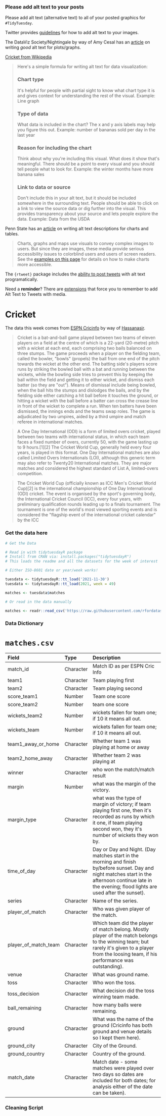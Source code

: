 ### Please add alt text to your posts

Please add alt text (alternative text) to all of your posted graphics for `#TidyTuesday`. 

Twitter provides [guidelines](https://help.twitter.com/en/using-twitter/picture-descriptions) for how to add alt text to your images.

The DataViz Society/Nightingale by way of Amy Cesal has an [article](https://medium.com/nightingale/writing-alt-text-for-data-visualization-2a218ef43f81) on writing _good_ alt text for plots/graphs.

[Cricket from Wikipedia](https://en.wikipedia.org/wiki/Cricket)

> Here's a simple formula for writing alt text for data visualization:
> ### Chart type
> It's helpful for people with partial sight to know what chart type it is and gives context for understanding the rest of the visual.
> Example: Line graph
> ### Type of data
> What data is included in the chart? The x and y axis labels may help you figure this out.
> Example: number of bananas sold per day in the last year
> ### Reason for including the chart
> Think about why you're including this visual. What does it show that's meaningful. There should be a point to every visual and you should tell people what to look for.
> Example: the winter months have more banana sales
> ### Link to data or source
> Don't include this in your alt text, but it should be included somewhere in the surrounding text. People should be able to click on a link to view the source data or dig further into the visual. This provides transparency about your source and lets people explore the data.
> Example: Data from the USDA

Penn State has an [article](https://accessibility.psu.edu/images/charts/) on writing alt text descriptions for charts and tables.

> Charts, graphs and maps use visuals to convey complex images to users. But since they are images, these media provide serious accessibility issues to colorblind users and users of screen readers. See the [examples on this page](https://accessibility.psu.edu/images/charts/) for details on how to make charts more accessible.

The `{rtweet}` package includes the [ability to post tweets](https://docs.ropensci.org/rtweet/reference/post_tweet.html) with alt text programatically.

Need a **reminder**? There are [extensions](https://chrome.google.com/webstore/detail/twitter-required-alt-text/fpjlpckbikddocimpfcgaldjghimjiik/related) that force you to remember to add Alt Text to Tweets with media.

# Cricket

The data this week comes from [ESPN Cricinfo](https://www.espncricinfo.com/) by way of [Hassanasir](https://github.com/hassannasir).

> Cricket is a bat-and-ball game played between two teams of eleven players on a field at the centre of which is a 22-yard (20-metre) pitch with a wicket at each end, each comprising two bails balanced on three stumps. The game proceeds when a player on the fielding team, called the bowler, "bowls" (propels) the ball from one end of the pitch towards the wicket at the other end. The batting side's players score runs by striking the bowled ball with a bat and running between the wickets, while the bowling side tries to prevent this by keeping the ball within the field and getting it to either wicket, and dismiss each batter (so they are "out"). Means of dismissal include being bowled, when the ball hits the stumps and dislodges the bails, and by the fielding side either catching a hit ball before it touches the ground, or hitting a wicket with the ball before a batter can cross the crease line in front of the wicket to complete a run. When ten batters have been dismissed, the innings ends and the teams swap roles. The game is adjudicated by two umpires, aided by a third umpire and match referee in international matches.

> A One Day International (ODI) is a form of limited overs cricket, played between two teams with international status, in which each team faces a fixed number of overs, currently 50, with the game lasting up to 9 hours.[1][2] The Cricket World Cup, generally held every four years, is played in this format. One Day International matches are also called Limited Overs Internationals (LOI), although this generic term may also refer to Twenty20 International matches. They are major matches and considered the highest standard of List A, limited-overs competition.

> The Cricket World Cup (officially known as ICC Men's Cricket World Cup)[2] is the international championship of One Day International (ODI) cricket. The event is organised by the sport's governing body, the International Cricket Council (ICC), every four years, with preliminary qualification rounds leading up to a finals tournament. The tournament is one of the world's most viewed sporting events and is considered the "flagship event of the international cricket calendar" by the ICC

### Get the data here

```r
# Get the Data

# Read in with tidytuesdayR package 
# Install from CRAN via: install.packages("tidytuesdayR")
# This loads the readme and all the datasets for the week of interest

# Either ISO-8601 date or year/week works!

tuesdata <- tidytuesdayR::tt_load('2021-11-30')
tuesdata <- tidytuesdayR::tt_load(2021, week = 49)

matches <- tuesdata$matches

# Or read in the data manually

matches <- readr::read_csv('https://raw.githubusercontent.com/rfordatascience/tidytuesday/main/data/2021/2021-11-30/matches.csv')

```
### Data Dictionary

# `matches.csv`

|Field                |Type      |Description                                                                                                                                                                                              |
|:--------------------|:---------|:--------------------------------------------------------------------------------------------------------------------------------------------------------------------------------------------------------|
|match_id             |Character |Match ID as per ESPN Cric Info                                                                                                                                                                           |
|team1                |Character |Team playing first                                                                                                                                                                                       |
|team2                |Character |Team playing second                                                                                                                                                                                      |
|score_team1          |Number    |Team one score                                                                                                                                                                                           |
|score_team2          |Number    |team one score                                                                                                                                                                                           |
|wickets_team2        |Number    |wickets fallen for team one; if 10 it means all out.                                                                                                                                                     |
|wickets_team         |Number    |wickets fallen for team one; if 10 it means all out.                                                                                                                                                     |
|team1_away_or_home   |Character |Whether team 1 was playing at home or away                                                                                                                                                               |
|team2_home_away      |Character |Whether team 2 was playing at                                                                                                                                                                            |
|winner               |Character |who won the match/match result                                                                                                                                                                           |
|margin               |Number    |what was the margin of the victory.                                                                                                                                                                      |
|margin_type          |Character |what was the type of margin of victory; if team playing first one, then it's recorded as runs by which it one, if team playing second won, they it's number of wickets they won by.                      |
|time_of_day          |Character |Day or Day and Night. (Day matches start in the morning and finish by/before sunset. Day and night matches start in the afternoon continue late in the evening; flood lights are used after the sunset). |
|series               |Character |Name of the series.                                                                                                                                                                                      |
|player_of_match      |Character |Who was given player of the match.                                                                                                                                                                       |
|player_of_match_team |Character |Which team did the player of match belong. Mostly player of the match belongs to the winning team; but rarely it's given to a player from the loosing team, if his performance was outstanding).         |
|venue                |Character |What was ground name.                                                                                                                                                                                    |
|toss                 |Character |Who won the toss.                                                                                                                                                                                        |
|toss_decision        |Character |What decision did the toss winning team made.                                                                                                                                                            |
|ball_remaining       |Character |how many balls were remaining.                                                                                                                                                                           |
|ground               |Character |What was the name of the ground (Cricinfo has both ground and venue details so I kept them here).                                                                                                        |
|ground_city          |Character |City of the Ground.                                                                                                                                                                                      |
|ground_country       |Character |Country of the ground.                                                                                                                                                                                   |
|match_date           |Character |Match date - some matches were played over two days so dates are included for both dates; for analysis either of the date can be taken).                                                                 |

### Cleaning Script

